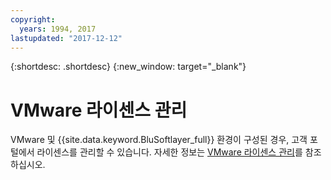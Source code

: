 ```yaml
---
copyright:
  years: 1994, 2017
lastupdated: "2017-12-12"
---
```


{:shortdesc: .shortdesc}
{:new_window: target="_blank"}

# VMware 라이센스 관리

VMware 및 {{site.data.keyword.BluSoftlayer_full}} 환경이 구성된 경우, 고객 포털에서 라이센스를 관리할 수 있습니다. 자세한 정보는
[VMware 라이센스 관리](/docs/infrastructure/vmware/manage-vmware-licenses.html)를 참조하십시오.
